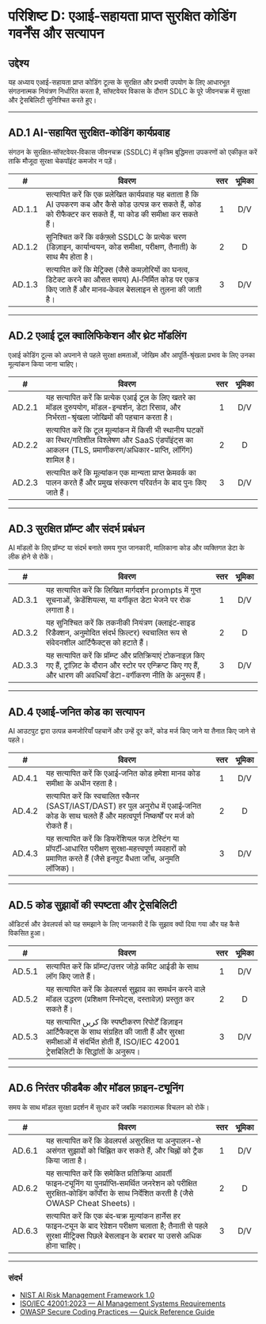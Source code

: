 # परिशिष्ट D: एआई-सहायता प्राप्त सुरक्षित कोडिंग गवर्नेंस और सत्यापन

## उद्देश्य

यह अध्याय एआई-सहायता प्राप्त कोडिंग टूल्स के सुरक्षित और प्रभावी उपयोग के लिए आधारभूत संगठनात्मक नियंत्रण निर्धारित करता है, सॉफ्टवेयर विकास के दौरान SDLC के पूरे जीवनचक्र में सुरक्षा और ट्रेसबिलिटी सुनिश्चित करते हुए।

---

## AD.1 AI-सहायित सुरक्षित‑कोडिंग कार्यप्रवाह

संगठन के सुरक्षित‑सॉफ्टवेयर‑विकास जीवनचक्र (SSDLC) में कृत्रिम बुद्धिमत्ता उपकरणों को एकीकृत करें ताकि मौजूदा सुरक्षा चेकपॉइंट कमजोर न पड़ें।

|   #    | विवरण                                                                                                                                                            | स्तर | भूमिका |
| :----: | ---------------------------------------------------------------------------------------------------------------------------------------------------------------- | :--: | :----: |
| AD.1.1 | सत्यापित करें कि एक प्रलेखित कार्यप्रवाह यह बताता है कि AI उपकरण कब और कैसे कोड उत्पन्न कर सकते हैं, कोड को रीफैक्टर कर सकते हैं, या कोड की समीक्षा कर सकते हैं। |  1   |  D/V   |
| AD.1.2 | सुनिश्चित करें कि वर्कफ़्लो SSDLC के प्रत्येक चरण (डिज़ाइन, कार्यान्वयन, कोड समीक्षा, परीक्षण, तैनाती) के साथ मैप होता है।                                       |  2   |   D    |
| AD.1.3 | सत्यापित करें कि मेट्रिक्स (जैसे कमज़ोरियों का घनत्व, डिटेक्ट करने का औसत समय) AI‑निर्मित कोड पर एकत्र किए जाते हैं और मानव‑केवल बेसलाइन से तुलना की जाती है।    |  3   |  D/V   |

---

## AD.2 एआई टूल क्वालिफिकेशन और थ्रेट मॉडलिंग

एआई कोडिंग टूल्स को अपनाने से पहले सुरक्षा क्षमताओं, जोखिम और आपूर्ति-श्रृंखला प्रभाव के लिए उनका मूल्यांकन किया जाना चाहिए।

|   #    | विवरण                                                                                                                                                            | स्तर | भूमिका |
| :----: | ---------------------------------------------------------------------------------------------------------------------------------------------------------------- | :--: | :----: |
| AD.2.1 | यह सत्यापित करें कि प्रत्येक एआई टूल के लिए खतरे का मॉडल दुरुपयोग, मॉडल-इन्वर्शन, डेटा रिसाव, और निर्भरता-श्रृंखला जोखिमों की पहचान करता है।                     |  1   |  D/V   |
| AD.2.2 | सत्यापित करें कि टूल मूल्यांकन में किसी भी स्थानीय घटकों का स्थिर/गतिशील विश्लेषण और SaaS एंडपॉइंट्स का आकलन (TLS, प्रमाणीकरण/अधिकार-प्राप्ति, लॉगिंग) शामिल है। |  2   |   D    |
| AD.2.3 | सत्यापित करें कि मूल्यांकन एक मान्यता प्राप्त फ्रेमवर्क का पालन करते हैं और प्रमुख संस्करण परिवर्तन के बाद पुनः किए जाते हैं।                                    |  3   |  D/V   |

---

## AD.3 सुरक्षित प्रॉम्प्ट और संदर्भ प्रबंधन

AI मॉडलों के लिए प्रॉम्प्ट या संदर्भ बनाते समय गुप्त जानकारी, मालिकाना कोड और व्यक्तिगत डेटा के लीक होने से रोकें।

|   #    | विवरण                                                                                                                                                                          | स्तर | भूमिका |
| :----: | ------------------------------------------------------------------------------------------------------------------------------------------------------------------------------ | :--: | :----: |
| AD.3.1 | यह सत्यापित करें कि लिखित मार्गदर्शन prompts में गुप्त सूचनाओं, क्रेडेंशियल्स, या वर्गीकृत डेटा भेजने पर रोक लगाता है।                                                         |  1   |  D/V   |
| AD.3.2 | यह सुनिश्चित करें कि तकनीकी नियंत्रण (क्लाइंट‑साइड रिडैक्शन, अनुमोदित संदर्भ फ़िल्टर) स्वचालित रूप से संवेदनशील आर्टिफैक्ट्स को हटाते हैं।                                     |  2   |   D    |
| AD.3.3 | यह सत्यापित करें कि प्रॉम्प्ट और प्रतिक्रियाएं टोकनाइज़ किए गए हैं, ट्रांज़िट के दौरान और स्टोर पर एन्क्रिप्ट किए गए हैं, और धारण की अवधियाँ डेटा-वर्गीकरण नीति के अनुरूप हैं। |  3   |  D/V   |

---

## AD.4 एआई‑जनित कोड का सत्यापन

AI आउटपुट द्वारा उत्पन्न कमजोरियाँ पहचानें और उन्हें दूर करें, कोड मर्ज किए जाने या तैनात किए जाने से पहले।

|   #    | विवरण                                                                                                                                                              | स्तर | भूमिका |
| :----: | ------------------------------------------------------------------------------------------------------------------------------------------------------------------ | :--: | :----: |
| AD.4.1 | यह सत्यापित करें कि एआई‑जनित कोड हमेशा मानव कोड समीक्षा के अधीन रहता है।                                                                                           |  1   |  D/V   |
| AD.4.2 | सत्यापित करें कि स्वचालित स्कैनर (SAST/IAST/DAST) हर पुल अनुरोध में एआई‑जनित कोड के साथ चलते हैं और महत्वपूर्ण निष्कर्षों पर मर्ज को रोकते हैं।                    |  2   |   D    |
| AD.4.3 | यह सत्यापित करें कि डिफरेंशियल फज़ टेस्टिंग या प्रॉपर्टी‑आधारित परीक्षण सुरक्षा‑महत्त्वपूर्ण व्यवहारों को प्रमाणित करते हैं (जैसे इनपुट वैधता जाँच, अनुमति लॉजिक)। |  3   |  D/V   |

---

## AD.5 कोड सुझावों की स्पष्टता और ट्रेसबिलिटी

ऑडिटर्स और डेवलपर्स को यह समझाने के लिए जानकारी दें कि सुझाव क्यों दिया गया और यह कैसे विकसित हुआ।

|   #    | विवरण                                                                                                                                                                                    | स्तर | भूमिका |
| :----: | ---------------------------------------------------------------------------------------------------------------------------------------------------------------------------------------- | :--: | :----: |
| AD.5.1 | सत्यापित करें कि प्रॉम्प्ट/उत्तर जोड़े कमिट आईडी के साथ लॉग किए जाते हैं।                                                                                                                |  1   |  D/V   |
| AD.5.2 | यह सत्यापित करें कि डेवलपर्स सुझाव का समर्थन करने वाले मॉडल उद्धरण (प्रशिक्षण स्निपेट्स, दस्तावेज़) प्रस्तुत कर सकते हैं।                                                                |  2   |   D    |
| AD.5.3 | यह सत्यापित کریں कि स्पष्टीकरण रिपोर्टें डिज़ाइन आर्टिफैक्ट्स के साथ संग्रहित की जाती हैं और सुरक्षा समीक्षाओं में संदर्भित होती हैं, ISO/IEC 42001 ट्रेसबिलिटी के सिद्धांतों के अनुरूप। |  3   |  D/V   |

---

## AD.6 निरंतर फीडबैक और मॉडल फ़ाइन‑ट्यूनिंग

समय के साथ मॉडल सुरक्षा प्रदर्शन में सुधार करें जबकि नकारात्मक विचलन को रोकें।

|   #    | विवरण                                                                                                                                                                                | स्तर | भूमिका |
| :----: | ------------------------------------------------------------------------------------------------------------------------------------------------------------------------------------ | :--: | :----: |
| AD.6.1 | यह सत्यापित करें कि डेवलपर्स असुरक्षित या अनुपालन-से असंगत सुझावों को चिह्नित कर सकते हैं, और चिह्नों को ट्रैक किया जाता है।                                                         |  1   |  D/V   |
| AD.6.2 | यह सत्यापित करें कि समेकित प्रतिक्रिया आवर्ती फाइन‑ट्यूनिंग या पुनर्प्राप्ति‑समर्थित जनरेशन को परीक्षित सुरक्षित‑कोडिंग कॉर्पोरा के साथ निर्देशित करती है (जैसे OWASP Cheat Sheets)। |  2   |   D    |
| AD.6.3 | सत्यापित करें कि एक बंद‑चक्र मूल्यांकन हार्नेस हर फाइन‑ट्यून के बाद रेग्रेशन परीक्षण चलाता है; तैनाती से पहले सुरक्षा मीट्रिक्स पिछले बेसलाइन के बराबर या उससे अधिक होना चाहिए।      |  3   |  D/V   |

---

### संदर्भ

* [NIST AI Risk Management Framework 1.0](https://nvlpubs.nist.gov/nistpubs/ai/nist.ai.100-1.pdf)
* [ISO/IEC 42001:2023 — AI Management Systems Requirements](https://www.iso.org/standard/81230.html)
* [OWASP Secure Coding Practices — Quick Reference Guide](https://owasp.org/www-project-secure-coding-practices-quick-reference-guide/)

